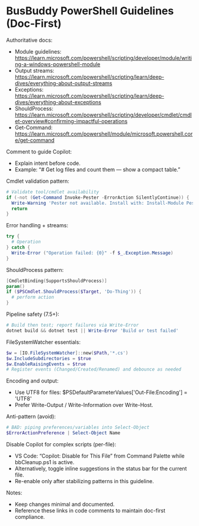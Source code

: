 # BusBuddy PowerShell Guidelines (Doc‑First)

Authoritative docs:
- Module guidelines: https://learn.microsoft.com/powershell/scripting/developer/module/writing-a-windows-powershell-module
- Output streams: https://learn.microsoft.com/powershell/scripting/learn/deep-dives/everything-about-output-streams
- Exceptions: https://learn.microsoft.com/powershell/scripting/learn/deep-dives/everything-about-exceptions
- ShouldProcess: https://learn.microsoft.com/powershell/scripting/developer/cmdlet/cmdlet-overview#confirming-impactful-operations
- Get-Command: https://learn.microsoft.com/powershell/module/microsoft.powershell.core/get-command

Comment to guide Copilot:
- Explain intent before code.
- Example: “# Get log files and count them — show a compact table.”

Cmdlet validation pattern:
```powershell
# Validate tool/cmdlet availability
if (-not (Get-Command Invoke-Pester -ErrorAction SilentlyContinue)) {
  Write-Warning 'Pester not available. Install with: Install-Module Pester -Scope CurrentUser'
  return
}
```

Error handling + streams:
```powershell
try {
  # Operation
} catch {
  Write-Error ("Operation failed: {0}" -f $_.Exception.Message)
}
```

ShouldProcess pattern:
```powershell
[CmdletBinding(SupportsShouldProcess)]
param()
if ($PSCmdlet.ShouldProcess($Target, 'Do-Thing')) {
  # perform action
}
```

Pipeline safety (7.5+):
```powershell
# Build then test; report failures via Write-Error
dotnet build && dotnet test || Write-Error 'Build or test failed'
```

FileSystemWatcher essentials:
```powershell
$w = [IO.FileSystemWatcher]::new($Path,'*.cs')
$w.IncludeSubdirectories = $true
$w.EnableRaisingEvents = $true
# Register events (Changed/Created/Renamed) and debounce as needed
```

Encoding and output:
- Use UTF8 for files: $PSDefaultParameterValues['Out-File:Encoding'] = 'UTF8'
- Prefer Write-Output / Write-Information over Write-Host.

Anti-pattern (avoid):
```powershell
# BAD: piping preferences/variables into Select-Object
$ErrorActionPreference | Select-Object Name
```

Disable Copilot for complex scripts (per-file):
- VS Code: “Copilot: Disable for This File” from Command Palette while bbCleanup.ps1 is active.
- Alternatively, toggle inline suggestions in the status bar for the current file.
- Re-enable only after stabilizing patterns in this guideline.

Notes:
- Keep changes minimal and documented.
- Reference these links in code comments to maintain doc-first compliance.
